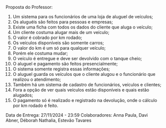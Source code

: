 Proposta do Professor:

1. Um sistema para os funcionários de uma loja de aluguel de veículos;
2. Os aluguéis são feitos para pessoas e empresas;
3. Existe uma ficha com todos os dados do cliente que aluga o veículo;
4. Um cliente costuma alugar mais de um veículo;
5. O valor é cobrado por km rodado;
6. Os veículos disponíveis são somente carros;
7. O valor do km é um só para qualquer veículo;
8. Porém ele costuma mudar;
9. O veículo é entregue e deve ser devolvido com o tanque cheio;
10. O aluguel e pagamento são feitos presencialmente;
11. O sistema somente registra essas informações;
12. O aluguel guarda os veículos que o cliente alugou e o funcionário que realizou o atendimento;
13. Também há um sistema de cadastro de funcionários, veículos e clientes;
14. Fora a opção de ver quais veículos estão disponíveis e quais estão alugados;
15. O pagamento só é realizado e registrado na devolução, onde o cálculo por km rodado é feito.

Data de Entrega: 27/11/2024 - 23:59
Colaboradores: Anna Paula, Davi Abner, Déborah Nathalia, Estevão Tavares
